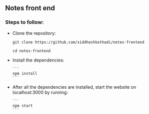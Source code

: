 ## Notes front end
### Steps to follow:

<ul>
  <li><p>Clone the repository:</p>
    
   ```
   git clone https://github.com/siddheshkothadi/notes-frontend
   ```
   ```
   cd notes-frontend
   ```

  </li> 
  <li>
    <p>Install the dependencies:</p>
    
    ```
    npm install
    ```

  </li>
  <li>
    <p>After all the dependencies are installed, start the website on localhost:3000 by running:</p>
    
    ```
    npm start
    ```

  </li>
</ul>

